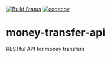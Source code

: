 [![Build Status](https://travis-ci.org/jangrott/money-transfer-api.svg?branch=master)](https://travis-ci.org/jangrott/money-transfer-api)
[![codecov](https://codecov.io/gh/jangrott/money-transfer-api/branch/master/graph/badge.svg)](https://codecov.io/gh/jangrott/money-transfer-api)

# money-transfer-api
RESTful API for money transfers
